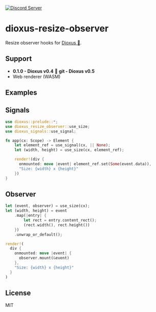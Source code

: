 [![Discord Server](https://img.shields.io/discord/899851952891002890.svg?logo=discord&style=flat-square)](https://discord.gg/sKJSVNSCDJ)

# dioxus-resize-observer
Resize observer hooks for [Dioxus 🧬](https://dioxuslabs.com/).

## Support
- **0.1.0 - Dioxus v0.4** 🧬 **git - Dioxus v0.5**
- Web renderer (WASM)

## Examples

## Signals
```rust
use dioxus::prelude::*;
use dioxus_resize_observer::use_size;
use dioxus_signals::use_signal;

fn app(cx: Scope) -> Element {
    let element_ref = use_signal(cx, || None);
    let (width, height) = use_size(cx, element_ref);

    render!(div {
      onmounted: move |event| element_ref.set(Some(event.data)),
      "Size: {width} x {height}"
    })
}
```

## Observer
```rust
let (event, observer) = use_size(cx);
let (width, height) = event
    .map(|entry| {
        let rect = entry.content_rect();
        (rect.width(), rect.height())
    })
    .unwrap_or_default();

render!(
  div { 
    onmounted: move |event| {
      observer.mount(&event)
    },
    "Size: {width} x {height}"
  }
)
```

## License
MIT
